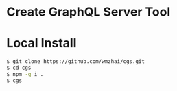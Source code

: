 # Create GraphQL Server Tool

# Local Install

```bash
$ git clone https://github.com/wmzhai/cgs.git
$ cd cgs
$ npm -g i .
$ cgs
```
